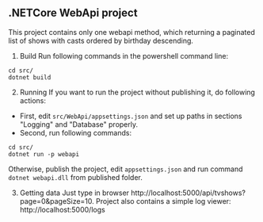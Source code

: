 ## .NETCore WebApi project

This project contains only one webapi method, which returning a paginated list of shows with casts ordered by birthday descending.

1. Build
Run following commands in the powershell command line:
```
cd src/
dotnet build
```

2. Running
If you want to run the project without publishing it, do following actions:
- First, edit `src/WebApi/appsettings.json` and set up paths in sections "Logging" and "Database" properly.
- Second, run following commands:
```
cd src/
dotnet run -p webapi
```

Otherwise, publish the project, edit `appsettings.json` and run command `dotnet webapi.dll` from published folder.

3. Getting data
Just type in browser http://localhost:5000/api/tvshows?page=0&pageSize=10.
Project also contains a simple log viewer: http://localhost:5000/logs
